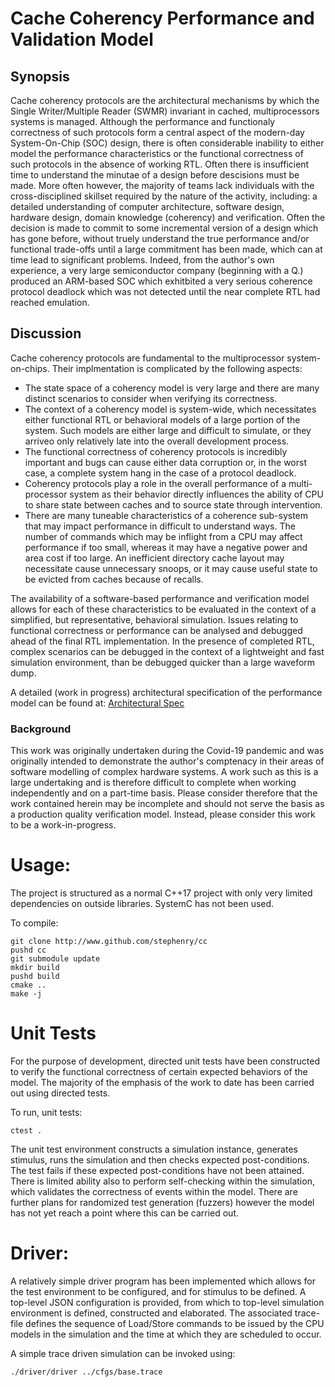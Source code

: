 # Cache Coherency Performance and Validation Model

## Synopsis

Cache coherency protocols are the architectural mechanisms by which
the Single Writer/Multiple Reader (SWMR) invariant in cached,
multiprocessors systems is managed. Although the performance and
functionaly correctness of such protocols form a central aspect of the
modern-day System-On-Chip (SOC) design, there is often considerable
inability to either model the performance characteristics or the
functional correctness of such protocols in the absence of working
RTL. Often there is insufficient time to understand the minutae of a
design before descisions must be made. More often however, the
majority of teams lack individuals with the cross-disciplined skillset
required by the nature of the activity, including: a detailed
understanding of computer architecture, software design, hardware
design, domain knowledge (coherency) and verification. Often the
decision is made to commit to some incremental version of a design
which has gone before, without truely understand the true performance
and/or functional trade-offs until a large commitment has been made,
which can at time lead to significant problems. Indeed, from the
author's own experience, a very large semiconductor company (beginning
with a Q.) produced an ARM-based SOC which exhitbited a very serious
coherence protocol deadlock which was not detected until the near
complete RTL had reached emulation.

## Discussion

Cache coherency protocols are fundamental to the multiprocessor
system-on-chips. Their implmentation is complicated by the following
aspects:

* The state space of a coherency model is very large and there are
  many distinct scenarios to consider when verifying its
  correctness.
* The context of a coherency model is system-wide, which necessitates
  either functional RTL or behavioral models of a large portion of the
  system. Such models are either large and difficult to simulate, or
  they arriveo only relatively late into the overall development
  process.
* The functional correctness of coherency protocols is incredibly
  important and bugs can cause either data corruption or, in the worst
  case, a complete system hang in the case of a protocol deadlock.
* Coherency protocols play a role in the overall performance of a
  multi-processor system as their behavior directly influences the
  ability of CPU to share state between caches and to source state
  through intervention.
* There are many tuneable characteristics of a coherence sub-system
  that may impact performance in difficult to understand ways. The
  number of commands which may be inflight from a CPU may affect
  performance if too small, whereas it may have a negative power and
  area cost if too large. An inefficient directory cache layout may
  necessitate cause unnecessary snoops, or it may cause useful state
  to be evicted from caches because of recalls.

The availability of a software-based performance and verification
model allows for each of these characteristics to be evaluated in the
context of a simplified, but representative, behavioral
simulation. Issues relating to functional correctness or performance
can be analysed and debugged ahead of the final RTL implementation. In
the presence of completed RTL, complex scenarios can be debugged in
the context of a lightweight and fast simulation environment, than be
debugged quicker than a large waveform dump.


A detailed (work in progress) architectural specification of the
performance model can be found at: [Architectural Spec](./doc/ARCH.md)

### Background

This work was originally undertaken during the Covid-19 pandemic and
was originally intended to demonstrate the author's comptenacy in
their areas of software modelling of complex hardware systems. A work
such as this is a large undertaking and is therefore difficult to
complete when working independently and on a part-time basis. Please
consider therefore that the work contained herein may be incomplete
and should not serve the basis as a production quality verification
model. Instead, please consider this work to be a work-in-progress.

# Usage:

The project is structured as a normal C++17 project with only very
limited dependencies on outside libraries. SystemC has not been used.

To compile:

``` shell
git clone http://www.github.com/stephenry/cc
pushd cc
git submodule update
mkdir build
pushd build
cmake ..
make -j
```

# Unit Tests

For the purpose of development, directed unit tests have been
constructed to verify the functional correctness of certain expected
behaviors of the model. The majority of the emphasis of the work to
date has been carried out using directed tests.

To run, unit tests:

``` shell
ctest .
```

The unit test environment constructs a simulation instance, generates
stimulus, runs the simulation and then checks expected
post-conditions. The test fails if these expected post-conditions have
not been attained. There is limited ability also to perform
self-checking within the simulation, which validates the correctness
of events within the model. There are further plans for randomized
test generation (fuzzers) however the model has not yet reach a point
where this can be carried out.

# Driver:

A relatively simple driver program has been implemented which allows
for the test environment to be configured, and for stimulus to be
defined. A top-level JSON configuration is provided, from which to
top-level simulation environment is defined, constructed and
elaborated. The associated trace-file defines the sequence of
Load/Store commands to be issued by the CPU models in the simulation
and the time at which they are scheduled to occur.

A simple trace driven simulation can be invoked using:

``` shell
./driver/driver ../cfgs/base.trace
```
